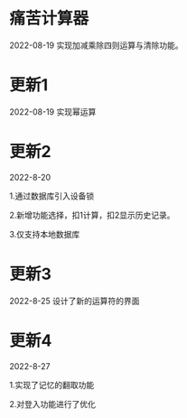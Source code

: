 # 痛苦计算器
2022-08-19 
实现加减乘除四则运算与清除功能。

# 更新1
2022-08-19 
实现幂运算

# 更新2
2022-8-20

1.通过数据库引入设备锁

2.新增功能选择，扣1计算，扣2显示历史记录。

3.仅支持本地数据库

# 更新3
2022-8-25
设计了新的运算符的界面

# 更新4
2022-8-27

1.实现了记忆的翻取功能

2.对登入功能进行了优化